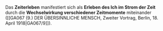 
Das **Zeiterleben** manifestiert sich als **Erleben des Ich im Strom der Zeit** durch die **Wechselwirkung verschiedener Zeitmomente** miteinander ([[GA067 (9.) DER ÜBERSINNLICHE MENSCH, Zweiter Vortrag, Berlin, 18. April 1918|GA067/9]]).
